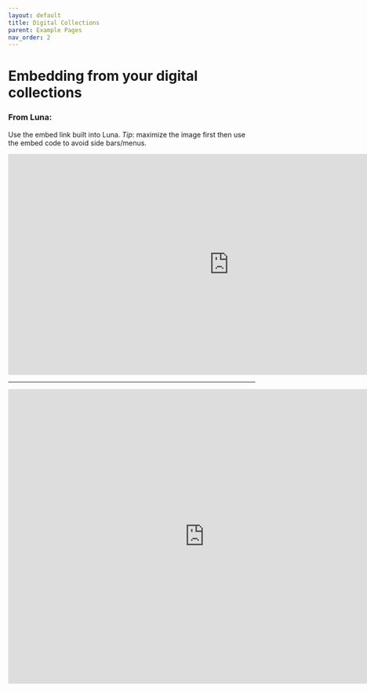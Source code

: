 ```yaml
---
layout: default
title: Digital Collections
parent: Example Pages
nav_order: 2
---
```

# Embedding from your digital collections

### From Luna:

Use the embed link built into Luna.
*Tip*: maximize the image first then use the embed code to avoid side bars/menus.

<iframe id="widgetPreview" frameBorder="0"  width="900px"  height="450px"  border="0px" style="border:0px solid white"  src="https://cudl.colorado.edu/luna/servlet/workspace/handleMediaPlayer?lunaMediaId=CUB~13~13~27~151317&embedded=true&cic=CUB%7E13%7E13&widgetFormat=javascript&widgetType=workspace&controls=1&nsip=1" ></iframe>

____

<iframe src="https://embed.stanford.edu/iframe?url=https://purl.stanford.edu/jn190kd7795" title="Image viewer" width="800" height="600" allowfullscreen frameborder="0" />

____

IIIF?

<div id="ubcOpenCollectionsWidgetDisplay">
<script id="ubcOpenCollectionsWidget"
src="https://open.library.ubc.ca/staticfile/build/embed/item.js"
data-item="1.0023498"
data-collection="mccormick"
data-metadata="true"
data-width="800"
data-media="0"
async >
</script>
</div>
